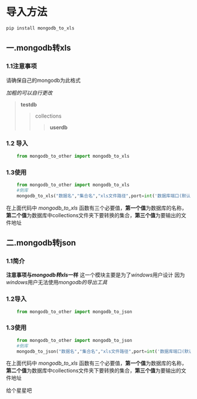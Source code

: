 # 导入方法
```cmd
pip install mongodb_to_xls
```

## 一.mongodb转xls

### 1.1注意事项
请确保自己的mongodb为此格式

_加粗的可以自行更改_

>**testdb**
>>collections
>>>**userdb**

### 1.2 导入

```python
    from mongodb_to_other import mongodb_to_xls
```
### 1.3使用

```python
    from mongodb_to_other import mongodb_to_xls
    #倒库
    mongodb_to_xls("数据名","集合名","xls文件路径",port=int('数据库端口(默认为27017)'),ip="mongodb数据库所在的ip地址(默认为127.0.0.1)",name="数据库用户名(默认为None)",password="数据库密码(默认为None)")
```
在上面代码中 *mongodb_to_xls* 函数有三个必要值，**第一个值**为数据库的名称，**第二个值**为数据库中collections文件夹下要转换的集合，**第三个值**为要输出的文件地址

## 二.mongodb转json

### 1.1简介
**注意事项与*mongodb转xls*一样**
这一个模块主要是为了*windows*用户设计
因为*windows*用户无法使用*mongodb的导出工具*

### 1.2导入


```python
    from mongodb_to_other import mongodb_to_json
```

### 1.3使用

```python
    from mongodb_to_other import mongodb_to_json
    #倒库
    mongodb_to_json("数据名","集合名","xls文件路径",port=int('数据库端口(默认为27017)'),ip="mongodb数据库所在的ip地址(默认为127.0.0.1)",name="数据库用户名(默认为None)",password="数据库密码(默认为None)")
```
在上面代码中 *mongodb_to_xls* 函数有三个必要值，**第一个值**为数据库的名称，**第二个值**为数据库中collections文件夹下要转换的集合，**第三个值**为要输出的文件地址

给个星星吧